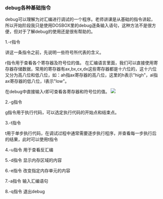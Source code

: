 ### debug各种基础指令

debug可以理解为对汇编进行调试的一个程序。老师讲课是从基础的指令讲起，所以开始阶段我只是使用DOSBOX里的debug逐条输入语句，这种方法不是很方便，但对于了解debug的使用还是很有帮助的。

1.-r指令

讲这一条指令之前，先说明一些符号所代表的含义。

r指令用于查看各个寄存器及符号位的值。
在汇编语言里面，我们可以直接使用寄存器存储数据，常用的寄存器有ax,bx,cx,dx这些寄存器都是十六位的，这十六位又分为高八位和低八位，如：ah指ax寄存器的高八位，这里的h表示"high"，al指ax寄存器的低八位，l表示"low"。

在debug中直接输入r即可查看各寄存器和符号位的值。
<img src="http://image.slugyao.top/assembly/%E5%B1%8F%E5%B9%95%E6%88%AA%E5%9B%BE%202025-01-25%20205541.png">


2.-g指令

g指令用于执行代码，可以选定执行代码的开始点和结束点。


3.-t指令

t用于单步执行代码，在调试过程中通常需要逐步执行程序，并查看每一步执行后的结果，此时可以使用t指令

4.-u指令
用于查看反汇编

5.-d指令
显示内存区域的内容

6.-e指令
改变指定内存单元的内容

7.-a指令
输入汇编语句

8.-q指令
退出debug



